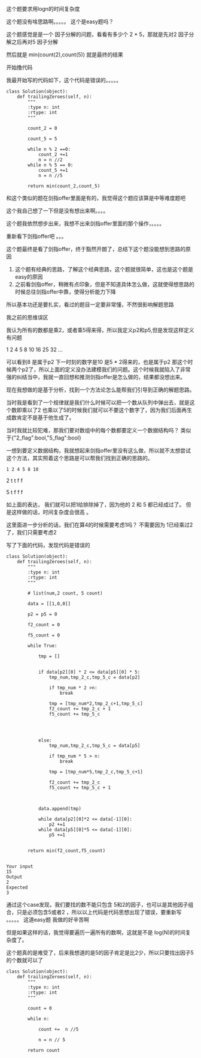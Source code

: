这个题要求用logn的时间复杂度 

这个题没有啥思路啊。。。。。 这个是easy题吗？

这个题感觉是是一个 因子分解的问题，看看有多少个 2 * 5，那就是先对2 因子分解之后再对5 因子分解

然后就是 min(count(2),count(5)) 就是最终的结果

开始撸代码

我最开始写的代码如下，这个代码是错误的。。。。。

```
class Solution(object):
    def trailingZeroes(self, n):
        """
        :type n: int
        :rtype: int
        """
        
        count_2 = 0
        
        count_5 = 5
        
        while n % 2 ==0:
            count_2 +=1
            n = n //2
        while n % 5 == 0:
            count_5 +=1
            n = n //5
        
        return min(count_2,count_5)
```

和这个类似的题在剑指offer里面是有的，我觉得这个题应该算是中等难度题吧

这个我自己想了一下但是没有想出来啊。。。。

这个题我依然想步出来，我想不出来剑指offer里面的那个操作，。。。。

重新看下剑指offer吧 。。。

这个题最终是看了剑指offer，终于豁然开朗了，总结下这个题没能想到思路的原因

1.  这个题有经典的思路，了解这个经典思路，这个题就很简单，这也是这个题是easy的原因
2.  之前看剑指offer，稍微有点印象，但是不知道具体怎么做，这就使得想思路的时候总往剑指offer中靠，使得分析能力下降

所以基本功还是要扎实，看过的题目一定要非常懂，不然很影响解题思路

我之前的思维误区

我认为所有的数都是乘2，或者乘5得来得，所以我定义p2和p5,但是发现这样定义有问题

1 2 4 5 8 10 16 25 32  ...

可以看到8 是属于p2 下一时刻的数字是10 是5 * 2得来的，也是属于p2 那这个时候两个p2了，所以上面的定义没办法建模我们的问题。这个时候我就陷入了非常强的纠结当中，我就一直回想和推测剑指offer是怎么做的，结果都没想出来。

现在我想做的是基于分析，找到一个方法论怎么能帮我们引导到正确的解题思路。

当时我是看到了一个规律就是我们什么时候可以把一个数从队列中弹出去，就是这个数即乘以了2 也乘以了5的时候我们就可以不要这个数字了，因为我们后面再生成数肯定不是基于他生成了。

当时我就比较犯难，那我们要对数组中的每个数都要定义一个数据结构吗？ 类似于{"2_flag":bool,"5_flag":bool}

一想到要定义数据结构，我就想起来剑指offer里没有这么做，所以就不太想尝试这个方法，其实照着这个思路是可以帮我们找到正确的思路的。

    1 2 4 5 8 10

2   t t f f 

5   t f f f

如上面的表达， 我们就可以把1给排除掉了，因为他的 2 和 5 都已经成过了。 但是这样做的话，时间复杂度会很高 。

这里面进一步分析的话，我们在算4的时候需要考虑1吗？ 不需要因为 1已经乘过2了，我们只需要考虑2 


写了下面的代码，发现代码是错误的

```
class Solution(object):
    def trailingZeroes(self, n):
        """
        :type n: int
        :rtype: int
        """
        
        # list(num,2 count, 5 count)
        
        data = [[1,0,0]]
        
        p2 = p5 = 0
        
        f2_count = 0
        
        f5_count = 0
        
        while True:
            
            tmp = []
            
            
            if data[p2][0] * 2 <= data[p5][0] * 5:
                tmp_num,tmp_2_c,tmp_5_c = data[p2]
                
                if tmp_num * 2 >n:
                    break
                
                tmp = [tmp_num*2,tmp_2_c+1,tmp_5_c]
                f2_count += tmp_2_c + 1
                f5_count += tmp_5_c
                
                
                
                
            else:
                tmp_num,tmp_2_c,tmp_5_c = data[p5]
                
                if tmp_num * 5 > n:
                    break
                
                tmp = [tmp_num*5,tmp_2_c,tmp_5_c+1]
                
                f2_count += tmp_2_c
                f5_count += tmp_5_c + 1
                
               
            
            data.append(tmp)
            
            while data[p2][0]*2 <= data[-1][0]:
                p2 +=1
            while data[p5][0]*5 <= data[-1][0]:
                p5 +=1
            
        
        return min(f2_count,f5_count)


Your input
15
Output
2
Expected
3
```

通过这个case发现，我们要找的数不能只包含 5和2的因子，也可以是其他因子组合，只是必须包含5或者2 ，所以以上代码是代码思想出现了错误，要重新写 。。。。。  这道easy题 我做的好辛苦啊

但是如果这样的话，我觉得要遍历一遍所有的数啊，这就是不是 log(N)的时间复杂度了。

这个题真的是难受了，后来我想道的是5的因子肯定是比2少，所以只要找出因子5的个数就可以了

```
class Solution(object):
    def trailingZeroes(self, n):
        """
        :type n: int
        :rtype: int
        """
        
        count = 0
        
        while n:
            
            count +=  n //5
            
            n = n // 5
            
        return count
```








































